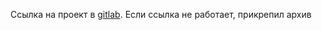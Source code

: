 Ссылка на проект в [gitlab](https://gitlab.informatics.ru/2021-2022/online/s101/group-05/simple-votings).
Если ссылка не работает, прикрепил архив
